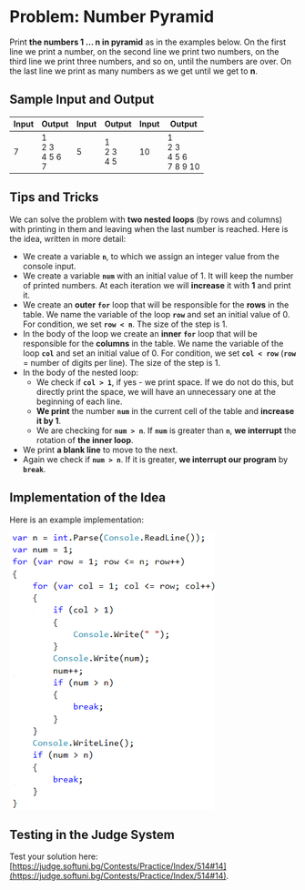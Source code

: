 # Problem: Number Pyramid

Print **the numbers 1 … n in pyramid** as in the examples below. On the first line we print a number, on the second line we print two numbers, on the third line we print three numbers, and so on, until the numbers are over. On the last line we print as many numbers as we get until we get to **n**.

## Sample Input and Output

| Input | Output                 | Input | Output          | Input      | Output                         |
|-----|----------------------|-----|---------------|----------|------------------------------|
|7    |1<br>2 3<br>4 5 6<br>7|5    |1<br>2 3<br>4 5|10        |1<br>2 3<br>4 5 6<br>7 8 9 10 |

## Tips and Tricks

We can solve the problem with **two nested loops** (by rows and columns) with printing in them and leaving when the last number is reached. Here is the idea, written in more detail:

   * We create a variable **`n`**, to which we assign an integer value from the console input.
   * We create a variable **`num`** with an initial value of 1. It will keep the number of printed numbers. At each iteration we will **increase** it with **1** and print it.
   * We create an **outer** **`for`** loop that will be responsible for the **rows** in the table. We name the variable of the loop **`row`** and set an initial value of 0. For condition, we set **`row < n`**. The size of the step is 1.
   * In the body of the loop we create an **inner** **`for`** loop that will be responsible for the **columns** in the table. We name the variable of the loop **`col`** and set an initial value of 0. For condition, we set **`col < row`** (**`row`** = number of digits per line). The size of the step is 1.
   * In the body of the nested loop:
      * We check if **`col > 1`**, if yes - we print space. If we do not do this, but directly print the space, we will have an unnecessary one at the beginning of each line.
      * **We print** the number **`num`** in the current cell of the table and **increase it by 1**.
      * We are checking for **`num > n`**. If **`num`** is greater than **`n`**, **we interrupt** the rotation of **the inner loop**.
   * We print **a blank line** to move to the next.
   * Again we check if **`num > n`**. If it is greater, **we interrupt our program** by **`break`**.

## Implementation of the Idea

Here is an example implementation:

![](/assets/chapter-7-images/13.Pyramid-01.png)

## Testing in the Judge System

Test your solution here: [https://judge.softuni.bg/Contests/Practice/Index/514#14](https://judge.softuni.bg/Contests/Practice/Index/514#14).
